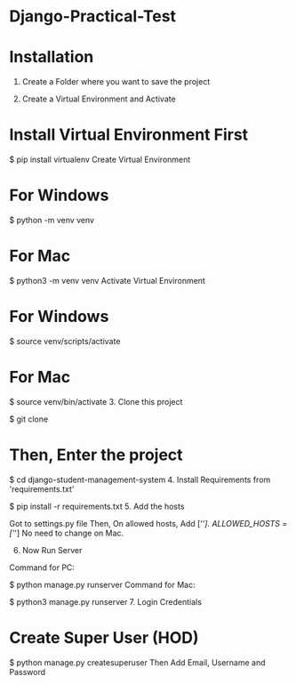 # Django-Practical-Test

# Installation
1. Create a Folder where you want to save the project

2. Create a Virtual Environment and Activate

# Install Virtual Environment First

$  pip install virtualenv
Create Virtual Environment

# For Windows

$  python -m venv venv
# For Mac

$  python3 -m venv venv
Activate Virtual Environment

# For Windows

$  source venv/scripts/activate
# For Mac

$  source venv/bin/activate
3. Clone this project

$  git clone 
# Then, Enter the project

$  cd django-student-management-system
4. Install Requirements from 'requirements.txt'

$  pip install -r requirements.txt
5. Add the hosts

Got to settings.py file
Then, On allowed hosts, Add [‘*’].
ALLOWED_HOSTS = ['*']
No need to change on Mac.

6. Now Run Server

Command for PC:

$ python manage.py runserver
Command for Mac:

$ python3 manage.py runserver
7. Login Credentials

# Create Super User (HOD)

$  python manage.py createsuperuser
Then Add Email, Username and Password
